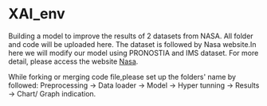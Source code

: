 # XAI_env
Building a model to improve the results of 2 datasets from NASA. All folder and code will be uploaded here.
The dataset is followed by Nasa website.In here we will modify our model using PRONOSTIA and IMS dataset. For more detail, please access the website [Nasa](https://www.nasa.gov/content/prognostics-center-of-excellence-data-set-repository).

While forking or merging code file,please set up the folders' name by followed: Preprocessing -> Data loader -> Model -> Hyper tunning -> Results -> Chart/ Graph indication.
